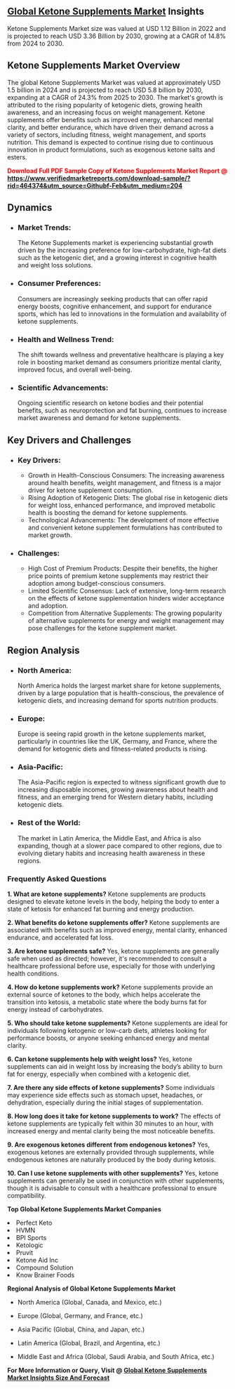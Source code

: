 <h2><a href="https://www.verifiedmarketreports.com/download-sample/?rid=464374&amp;utm_source=Githubf&amp;utm_medium=204" target="_blank">Global Ketone Supplements Market</a> Insights</h2><p>Ketone Supplements Market size was valued at USD 1.12 Billion in 2022 and is projected to reach USD 3.36 Billion by 2030, growing at a CAGR of 14.8% from 2024 to 2030.</p><p> <h2>Ketone Supplements Market Overview</h2> <p>The global Ketone Supplements Market was valued at approximately USD 1.5 billion in 2024 and is projected to reach USD 5.8 billion by 2030, expanding at a CAGR of 24.3% from 2025 to 2030. The market's growth is attributed to the rising popularity of ketogenic diets, growing health awareness, and an increasing focus on weight management. Ketone supplements offer benefits such as improved energy, enhanced mental clarity, and better endurance, which have driven their demand across a variety of sectors, including fitness, weight management, and sports nutrition. This demand is expected to continue rising due to continuous innovation in product formulations, such as exogenous ketone salts and esters.</p> <p><strong><p><span class=""><span style="color: #ff0000;"><strong>Download Full PDF Sample Copy of Ketone Supplements Market Report</strong> @ </span><a href="https://www.verifiedmarketreports.com/download-sample/?rid=464374&amp;utm_source=Githubf-Feb&amp;utm_medium=204" target="_blank">https://www.verifiedmarketreports.com/download-sample/?rid=464374&amp;utm_source=Githubf-Feb&amp;utm_medium=204</a></span></p></strong></p> <h2>Dynamics</h2> <ul> <li><h3>Market Trends:</h3> The Ketone Supplements market is experiencing substantial growth driven by the increasing preference for low-carbohydrate, high-fat diets such as the ketogenic diet, and a growing interest in cognitive health and weight loss solutions.</li> <li><h3>Consumer Preferences:</h3> Consumers are increasingly seeking products that can offer rapid energy boosts, cognitive enhancement, and support for endurance sports, which has led to innovations in the formulation and availability of ketone supplements.</li> <li><h3>Health and Wellness Trend:</h3> The shift towards wellness and preventative healthcare is playing a key role in boosting market demand as consumers prioritize mental clarity, improved focus, and overall well-being.</li> <li><h3>Scientific Advancements:</h3> Ongoing scientific research on ketone bodies and their potential benefits, such as neuroprotection and fat burning, continues to increase market awareness and demand for ketone supplements.</li> </ul> <h2>Key Drivers and Challenges</h2> <ul> <li><h3>Key Drivers:</h3> <ul> <li>Growth in Health-Conscious Consumers: The increasing awareness around health benefits, weight management, and fitness is a major driver for ketone supplement consumption.</li> <li>Rising Adoption of Ketogenic Diets: The global rise in ketogenic diets for weight loss, enhanced performance, and improved metabolic health is boosting the demand for ketone supplements.</li> <li>Technological Advancements: The development of more effective and convenient ketone supplement formulations has contributed to market growth.</li> </ul> </li> <li><h3>Challenges:</h3> <ul> <li>High Cost of Premium Products: Despite their benefits, the higher price points of premium ketone supplements may restrict their adoption among budget-conscious consumers.</li> <li>Limited Scientific Consensus: Lack of extensive, long-term research on the effects of ketone supplementation hinders wider acceptance and adoption.</li> <li>Competition from Alternative Supplements: The growing popularity of alternative supplements for energy and weight management may pose challenges for the ketone supplement market.</li> </ul> </li> </ul> <h2>Region Analysis</h2> <ul> <li><h3>North America:</h3> North America holds the largest market share for ketone supplements, driven by a large population that is health-conscious, the prevalence of ketogenic diets, and increasing demand for sports nutrition products.</li> <li><h3>Europe:</h3> Europe is seeing rapid growth in the ketone supplements market, particularly in countries like the UK, Germany, and France, where the demand for ketogenic diets and fitness-related products is rising.</li> <li><h3>Asia-Pacific:</h3> The Asia-Pacific region is expected to witness significant growth due to increasing disposable incomes, growing awareness about health and fitness, and an emerging trend for Western dietary habits, including ketogenic diets.</li> <li><h3>Rest of the World:</h3> The market in Latin America, the Middle East, and Africa is also expanding, though at a slower pace compared to other regions, due to evolving dietary habits and increasing health awareness in these regions.</li> </ul> <h3>Frequently Asked Questions</h3> <p><strong>1. What are ketone supplements?</strong> Ketone supplements are products designed to elevate ketone levels in the body, helping the body to enter a state of ketosis for enhanced fat burning and energy production.</p> <p><strong>2. What benefits do ketone supplements offer?</strong> Ketone supplements are associated with benefits such as improved energy, mental clarity, enhanced endurance, and accelerated fat loss.</p> <p><strong>3. Are ketone supplements safe?</strong> Yes, ketone supplements are generally safe when used as directed; however, it's recommended to consult a healthcare professional before use, especially for those with underlying health conditions.</p> <p><strong>4. How do ketone supplements work?</strong> Ketone supplements provide an external source of ketones to the body, which helps accelerate the transition into ketosis, a metabolic state where the body burns fat for energy instead of carbohydrates.</p> <p><strong>5. Who should take ketone supplements?</strong> Ketone supplements are ideal for individuals following ketogenic or low-carb diets, athletes looking for performance boosts, or anyone seeking enhanced energy and mental clarity.</p> <p><strong>6. Can ketone supplements help with weight loss?</strong> Yes, ketone supplements can aid in weight loss by increasing the body’s ability to burn fat for energy, especially when combined with a ketogenic diet.</p> <p><strong>7. Are there any side effects of ketone supplements?</strong> Some individuals may experience side effects such as stomach upset, headaches, or dehydration, especially during the initial stages of supplementation.</p> <p><strong>8. How long does it take for ketone supplements to work?</strong> The effects of ketone supplements are typically felt within 30 minutes to an hour, with increased energy and mental clarity being the most noticeable benefits.</p> <p><strong>9. Are exogenous ketones different from endogenous ketones?</strong> Yes, exogenous ketones are externally provided through supplements, while endogenous ketones are naturally produced by the body during ketosis.</p> <p><strong>10. Can I use ketone supplements with other supplements?</strong> Yes, ketone supplements can generally be used in conjunction with other supplements, though it is advisable to consult with a healthcare professional to ensure compatibility.</p> </p><p><strong>Top Global Ketone Supplements Market Companies</strong></p><div data-test-id=""><p><li>Perfect Keto</li><li> HVMN</li><li> BPI Sports</li><li> Ketologic</li><li> Pruvit</li><li> Ketone Aid Inc</li><li> Compound Solution</li><li> Know Brainer Foods</li></p><div><strong>Regional Analysis of&nbsp;Global Ketone Supplements Market</strong></div><ul><li dir="ltr"><p dir="ltr">North America&nbsp;(Global, Canada, and Mexico, etc.)</p></li><li dir="ltr"><p dir="ltr">Europe (Global, Germany, and France, etc.)</p></li><li dir="ltr"><p dir="ltr">Asia Pacific&nbsp;(Global, China, and Japan, etc.)</p></li><li dir="ltr"><p dir="ltr">Latin America&nbsp;(Global, Brazil, and Argentina, etc.)</p></li><li dir="ltr">Middle East and Africa&nbsp;(Global, Saudi Arabia, and South Africa, etc.)</li></ul><p><strong>For More Information or Query, Visit @&nbsp;</strong><strong><a href="https://www.verifiedmarketreports.com/product/ketone-supplements-market/?utm_source=Githubf&amp;utm_medium=204" target="_blank">Global Ketone Supplements Market Insights Size And Forecast</a></strong></p></div>
